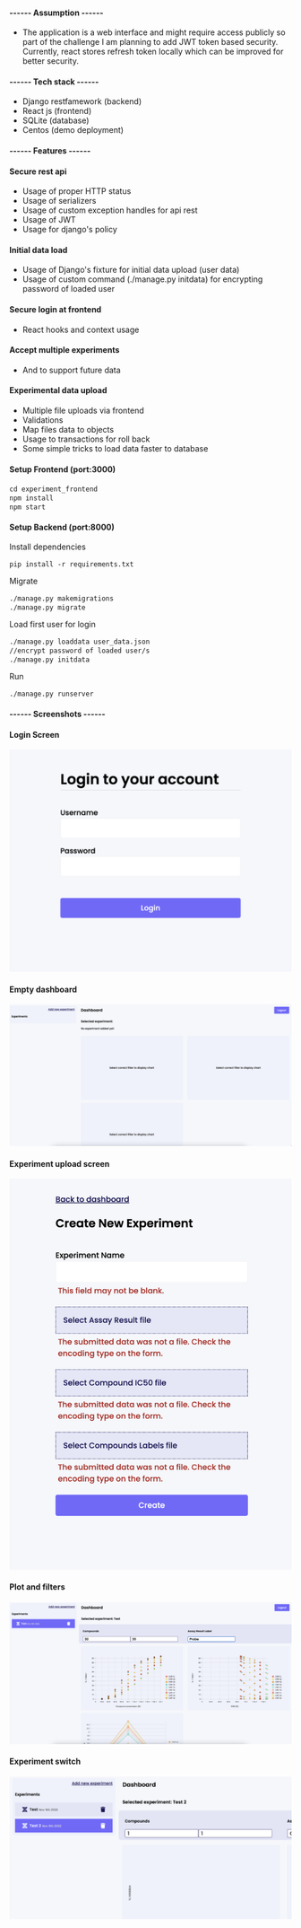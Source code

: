 

#### ------ Assumption ------

* The application is a web interface and might require access publicly so part of the challenge I am planning to add JWT token based security. Currently, react stores refresh token locally which can be improved for better security.


#### ------ Tech stack ------
* Django restfamework (backend)
* React js (frontend)
* SQLite (database)
* Centos (demo deployment)

#### ------ Features ------

#### Secure rest api

* Usage of proper HTTP status
* Usage of serializers
* Usage of custom exception handles for api rest
* Usage of JWT
* Usage for django's policy

#### Initial data load
* Usage of Django's fixture for initial data upload (user data)
* Usage of custom command (./manage.py initdata) for encrypting password of loaded user

#### Secure login at frontend

* React hooks and context usage

#### Accept multiple experiments
* And to support future data

#### Experimental data upload

* Multiple file uploads via frontend
* Validations
* Map files data to objects
* Usage to transactions for roll back
* Some simple tricks to load data faster to database

#### Setup Frontend (port:3000)
```
cd experiment_frontend
npm install
npm start
```
#### Setup Backend (port:8000)

Install dependencies
```
pip install -r requirements.txt
```

Migrate

```
./manage.py makemigrations
./manage.py migrate
```
Load first user for login
```
./manage.py loaddata user_data.json
//encrypt password of loaded user/s
./manage.py initdata
```

Run
```
./manage.py runserver  
```






#### ------ Screenshots ------

#### Login Screen
![image description](/images/img1.png)

#### Empty dashboard
![image description](/images/img2.png)

#### Experiment upload screen
![image description](/images/img3.png)

#### Plot and filters
![image description](/images/img4.png)

#### Experiment switch
![image description](/images/img5.png)


